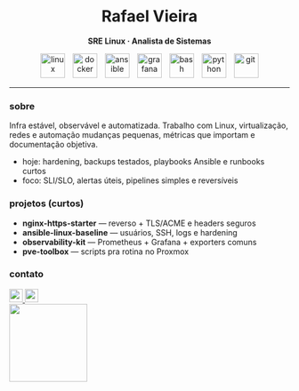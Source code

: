 <h1 align="center">Rafael Vieira</h1>
<p align="center"><b>SRE Linux · Analista de Sistemas</b></p>

<div align="center">
  <!-- Stack essencial -->
  <img src="https://skillicons.dev/icons?i=linux" height="44" alt="linux" />
  <img width="6" />
  <img src="https://skillicons.dev/icons?i=docker" height="44" alt="docker" />
  <img width="6" />
  <img src="https://skillicons.dev/icons?i=ansible" height="44" alt="ansible" />
  <img width="6" />
  <img src="https://skillicons.dev/icons?i=grafana" height="44" alt="grafana" />
  <img width="6" />
  <img src="https://skillicons.dev/icons?i=bash" height="44" alt="bash" />
  <img width="6" />
  <img src="https://skillicons.dev/icons?i=python" height="44" alt="python" />
  <img width="6" />
  <img src="https://skillicons.dev/icons?i=git" height="44" alt="git" />
</div>

---

### sobre
Infra estável, observável e automatizada. Trabalho com Linux, virtualização, redes e automação mudanças pequenas, métricas que importam e documentação objetiva.

- hoje: hardening, backups testados, playbooks Ansible e runbooks curtos  
- foco: SLI/SLO, alertas úteis, pipelines simples e reversíveis

### projetos (curtos)
- **nginx-https-starter** — reverso + TLS/ACME e headers seguros  
- **ansible-linux-baseline** — usuários, SSH, logs e hardening  
- **observability-kit** — Prometheus + Grafana + exporters comuns  
- **pve-toolbox** — scripts pra rotina no Proxmox

### contato
<div align="left">
  <a href="mailto:SEUEMAIL@exemplo.com">
    <img src="https://img.shields.io/static/v1?message=Email&logo=gmail&label=&color=0B5BD3&logoColor=white&style=for-the-badge" height="24" />
  </a>
  <a href="https://www.linkedin.com/in/SEULINK/">
    <img src="https://img.shields.io/static/v1?message=LinkedIn&logo=linkedin&label=&color=0A66C2&logoColor=white&style=for-the-badge" height="24" />
  </a>
</div>

<div align="left">
  <img src="https://github-readme-stats.vercel.app/api?username=rafavieir&show_icons=true&hide_title=true" height="140" />
</div>


